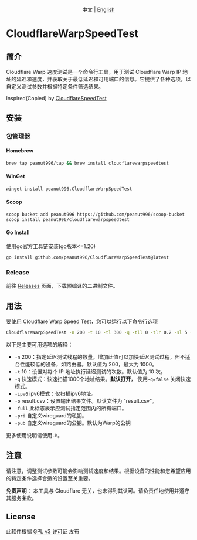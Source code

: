 <p align="center">
   <br>  中文 | <a href="README_EN.md">English</a>
</p>

# CloudflareWarpSpeedTest

## 简介
Cloudflare Warp 速度测试是一个命令行工具，用于测试 Cloudflare Warp IP 地址的延迟和速度，并获取关于最低延迟和可用端口的信息。它提供了各种选项，以自定义测试参数并根据特定条件筛选结果。

Inspired(Copied) by [CloudflareSpeedTest](https://github.com/XIU2/CloudflareSpeedTest)

## 安装

### 包管理器
#### Homebrew
```bash
brew tap peanut996/tap && brew install cloudflarewarpspeedtest
```

#### WinGet
```bash
winget install peanut996.CloudflareWarpSpeedTest
```

#### Scoop
```pwsh
scoop bucket add peanut996 https://github.com/peanut996/scoop-bucket
scoop install peanut996/cloudflarewarpspeedtest
```

#### Go Install
使用go官方工具链安装(go版本<=1.20)

```bash
go install github.com/peanut996/CloudflareWarpSpeedTest@latest
```

### Release
前往 [Releases](https://github.com/peanut996/CloudflareWarpSpeedTest/releases) 页面，下载预编译的二进制文件。


## 用法
要使用 Cloudflare Warp Speed Test，您可以运行以下命令行选项

```bash
CloudflareWarpSpeedTest -n 200 -t 10 -tl 300 -q -tll 0 -tlr 0.2 -sl 5 -p 10 -f ip.txt -ip 1.1.1.1 -o result.csv -full
```

以下是主要可用选项的解释：

  + `-n`    200：指定延迟测试线程的数量。增加此值可以加快延迟测试过程，但不适合性能较低的设备，如路由器。默认值为 200，最大为 1000。
  + `-t`    10：设置对每个 IP 地址执行延迟测试的次数。默认值为 10 次。
  + `-q`    快速模式：快速扫描1000个地址结果。**默认打开**， 使用`-q=false` 关闭快速模式。
  + `-ipv6` ipv6模式：仅扫描ipv6地址。
  + `-o`    result.csv：设置输出结果文件。默认文件为 "result.csv"。
  + `-full` 此标志表示应测试指定范围内的所有端口。
  + `-pri`  自定义wireguard的私钥。
  + `-pub`  自定义wireguard的公钥。默认为Warp的公钥

更多使用说明请使用`-h`。

## 注意

请注意，调整测试参数可能会影响测试速度和结果。根据设备的性能和您希望应用的特定条件选择合适的设置至关重要。

**免责声明**： 本工具与 Cloudflare 无关，也未得到其认可。请负责任地使用并遵守其服务条款。

## License

此软件根据 [GPL v3 许可证](LICENSE) 发布
